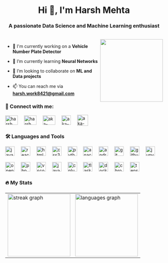 <h1 align="center">Hi 👋, I'm Harsh Mehta</h1>
<h3 align="center">A passionate Data Science and Machine Learning enthusiast</h3><br>
<img align="right" height="200" src="https://ugokawaii.com/wp-content/uploads/2023/01/mamemaki-boy.gif"/>

- 🔭 I'm currently working on a **Vehicle Number Plate Detector**

- 🌱 I’m currently learning **Neural Networks**

- 👯 I’m looking to collaborate on **ML and Data  projects**

- 📫 You can reach me via **harsh.work8421@gmail.com**
<h3 align="left">🔗 Connect with me:</h3>
<p align="left">
<a href="https://instagram.com/harsh.m3hta" target="blank"><img align="center" src="https://raw.githubusercontent.com/rahuldkjain/github-profile-readme-generator/master/src/images/icons/Social/instagram.svg" alt="harsh.m3hta" height="30" width="40" /></a>
<img width="12" />
<a href="https://www.hackerrank.com/harsh_work8421" target="blank"><img align="center" src="https://raw.githubusercontent.com/rahuldkjain/github-profile-readme-generator/master/src/images/icons/Social/hackerrank.svg" alt="harsh_work8421" height="30" width="40" /></a>
<img width="12" />
<a href="https://www.leetcode.com/aka-harsh" target="blank"><img align="center" src="https://raw.githubusercontent.com/rahuldkjain/github-profile-readme-generator/master/src/images/icons/Social/leet-code.svg" alt="aka-harsh" height="30" width="40" /></a>
<img width="12" />
<a href="https://www.linkedin.com/in/harsh-mehta-59272a291/" target="blank"><img align="center" src="https://upload.wikimedia.org/wikipedia/commons/thumb/8/81/LinkedIn_icon.svg/1200px-LinkedIn_icon.svg.png" alt="aka-harsh" height="30" width="30" /></a>
<img width="12" />
<a href="https://x.com/aka_harsh1" target="blank"><img align="center" src="https://vectorseek.com/wp-content/uploads/2023/07/Twitter-X-Logo-Vector-01-2.jpg" alt="aka-harsh" height="35" width="35" /></a>
</p>

<h3 align="left">🛠 Languages and Tools</h3>

<div align="left">
  <img src="https://cdn.jsdelivr.net/gh/devicons/devicon/icons/javascript/javascript-original.svg" height="30" alt="javascript logo"  />
  <img width="12" />
  <img src="https://cdn.jsdelivr.net/gh/devicons/devicon/icons/react/react-original.svg" height="30" alt="react logo"  />
  <img width="12" />
  <img src="https://cdn.jsdelivr.net/gh/devicons/devicon/icons/html5/html5-original.svg" height="30" alt="html5 logo"  />
  <img width="12" />
  <img src="https://cdn.jsdelivr.net/gh/devicons/devicon/icons/css3/css3-original.svg" height="30" alt="css3 logo"  />
  <img width="12" />
  <img src="https://cdn.jsdelivr.net/gh/devicons/devicon/icons/python/python-original.svg" height="30" alt="python logo"  />
  <img width="12" />
  <img src="https://cdn.jsdelivr.net/gh/devicons/devicon/icons/anaconda/anaconda-original.svg" height="30" alt="anaconda logo"  />
  <img width="12" />
  <img src="https://cdn.jsdelivr.net/gh/devicons/devicon/icons/android/android-original.svg" height="30" alt="android logo"  />
  <img width="12" />
  <img src="https://cdn.jsdelivr.net/gh/devicons/devicon/icons/git/git-original.svg" height="30" alt="git logo"  />
  <img width="12" />
  <img src="https://cdn.jsdelivr.net/gh/devicons/devicon/icons/github/github-original.svg" height="30" alt="github logo"  />
  <img width="12" />
  <img src="https://cdn.jsdelivr.net/gh/devicons/devicon/icons/jupyter/jupyter-original.svg" height="30" alt="jupyter logo"  />
  <img width="12" /><br><br>
  <img src="https://cdn.jsdelivr.net/gh/devicons/devicon/icons/opencv/opencv-original.svg" height="30" alt="opencv logo"  />
  <img width="12" />
  <img src="https://cdn.jsdelivr.net/gh/devicons/devicon/icons/php/php-original.svg" height="30" alt="php logo"  />
  <img width="12" />
  <img src="https://cdn.jsdelivr.net/gh/devicons/devicon/icons/vscode/vscode-original.svg" height="30" alt="vscode logo"  />
  <img width="12" />
  <img src="https://cdn.jsdelivr.net/gh/devicons/devicon/icons/java/java-original.svg" height="30" alt="java logo"  />
  <img width="12" />
  <img src="https://cdn.jsdelivr.net/gh/devicons/devicon/icons/cplusplus/cplusplus-original.svg" height="30" alt="cplusplus logo"  />
  <img width="12" />
  <img src="https://cdn.jsdelivr.net/gh/devicons/devicon/icons/flask/flask-original.svg" height="30" alt="flask logo"  />
  <img width="12" />
  <img src="https://cdn.jsdelivr.net/gh/devicons/devicon/icons/docker/docker-original.svg" height="30" alt="docker logo"  />
  <img width="12" />
  <img src="https://cdn.jsdelivr.net/gh/devicons/devicon/icons/chrome/chrome-original.svg" height="30" alt="chrome logo"  />
  <img width="12" />
  <img src="https://cdn.jsdelivr.net/gh/devicons/devicon/icons/tensorflow/tensorflow-original.svg" height="30" alt="tensorflow logo"  />
</div>
<h3 align="left">🔥 My Stats</h3>

###

<div align="center">
  <table>
    <tr>
      <td>
        <img src="https://streak-stats.demolab.com?user=aka-Harsh&locale=en&mode=daily&theme=dark&hide_border=false&border_radius=5&order=3&card_width=400" height="200" alt="streak graph" />
      </td>
      <td>
        <img src="https://github-readme-stats.vercel.app/api/top-langs?username=aka-Harsh&locale=en&hide_title=false&layout=compact&card_width=150&langs_count=5&theme=dark&hide_border=false&order=2" height="200" alt="languages graph" />
      </td>
    </tr>
  </table>
</div>


</div>

###
